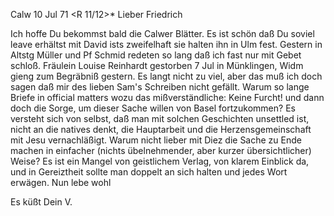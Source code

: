  Calw 10 Jul 71
 <R 11/12>*
Lieber Friedrich

Ich hoffe Du bekommst bald die Calwer Blätter. Es ist schön daß Du soviel leave erhältst mit David ists zweifelhaft sie halten ihn in Ulm fest. Gestern in Altstg Müller und Pf Schmid redeten so lang daß ich fast nur mit Gebet schloß. Fräulein Louise Reinhardt gestorben 7 Jul in Münklingen, Widm gieng zum Begräbniß gestern. Es langt nicht zu viel, aber das muß ich doch sagen daß mir des lieben Sam's Schreiben nicht gefällt. Warum so lange Briefe in official matters wozu das mißverständliche: Keine Furcht! und dann doch die Sorge, um dieser Sache willen von Basel fortzukommen? Es versteht sich von selbst, daß man mit solchen Geschichten unsettled ist, nicht an die natives denkt, die Hauptarbeit und die Herzensgemeinschaft mit Jesu vernachläßigt. Warum nicht lieber mit Diez die Sache zu Ende machen in einfacher (nichts übelnehmender, aber kurzer übersichtlicher) Weise? Es ist ein Mangel von geistlichem Verlag, von klarem Einblick da, und in Gereiztheit sollte man doppelt an sich halten und jedes Wort erwägen. Nun lebe wohl

 Es küßt Dein V.
